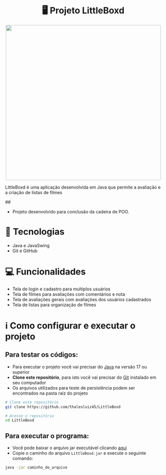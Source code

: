 <h1 align="center">
 🖥️ Projeto LittleBoxd
</h1>
<p align="center">
 <img src="https://i.imgur.com/at6AvEt.png" width="500"  /> 
</p>

<p>LittleBoxd é uma aplicação desenvolvida em Java que permite a avaliação e a criação de listas de filmes</p>
##

- Projeto desenvolvido para conclusão da cadeira de POO.

# 🚀 Tecnologias
- Java e JavaSwing
- Git e GitHub

# 💻 Funcionalidades
- Tela de login e cadastro para multiplos usuários
- Tela de filmes para avaliações com comentários e nota
- Tela de avaliações gerais com avaliações dos usuários cadastrados
- Tela de listas para organização de filmes

# ℹ Como configurar e executar o projeto
## Para testar os códigos:
- Para executar o projeto você vai precisar do [Java](https://www.java.com/pt-BR/download/) na versão 17 ou superior
- __Clone este repositório__, para isto você vai precisar do [Git](https://git-scm.com) instalado em seu computador
- Os arquivos utilizados para teste de persistência podem ser encontrados na pasta raíz do projeto
```bash
# Clone este repositório
git clone https://github.com/thalesluiz45/LittleBoxd

# Acesse o repositório
cd LittleBoxd
```
## Para executar o programa:
- Você pode baixar o arquivo jar executável clicando [aqui](https://drive.google.com/uc?export=download&id=1BFFaW-fQoephQt7HGgLPqKWTA2e7gV3q)
- Copie o caminho do arquivo `LittleBoxd.jar` e execute o seguinte comando:
```bash
java -jar caminho_do_arquivo
```
